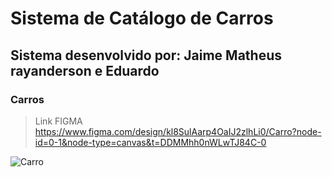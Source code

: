 # Sistema de Catálogo de Carros 
## Sistema desenvolvido por: Jaime Matheus rayanderson e Eduardo

### Carros 

> Link FIGMA https://www.figma.com/design/kl8SulAarp4OaIJ2zlhLi0/Carro?node-id=0-1&node-type=canvas&t=DDMMhh0nWLwTJ84C-0

![Carro](https://github.com/user-attachments/assets/aaf23b47-74d5-4aa6-88e9-09d48775be9d)

